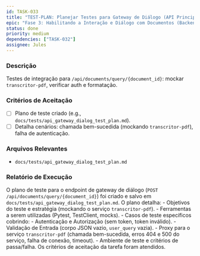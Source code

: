 ```yaml
---
id: TASK-033
title: "TEST-PLAN: Planejar Testes para Gateway de Diálogo (API Principal)"
epic: "Fase 3: Habilitando a Interação e Diálogo com Documentos (Backend do Transcritor-PDF)"
status: done
priority: medium
dependencies: ["TASK-032"]
assignee: Jules
---
```


### Descrição

Testes de integração para `/api/documents/query/{document_id}`: mockar `transcritor-pdf`, verificar auth e formatação.

### Critérios de Aceitação

- [ ] Plano de teste criado (e.g., `docs/tests/api_gateway_dialog_test_plan.md`).
- [ ] Detalha cenários: chamada bem-sucedida (mockando `transcritor-pdf`), falha de autenticação.

### Arquivos Relevantes

* `docs/tests/api_gateway_dialog_test_plan.md`

### Relatório de Execução

O plano de teste para o endpoint de gateway de diálogo (`POST /api/documents/query/{document_id}`) foi criado e salvo em `docs/tests/api_gateway_dialog_test_plan.md`.
    O plano detalha:
    - Objetivos do teste e estratégia (mockando o serviço `transcritor-pdf`).
    - Ferramentas a serem utilizadas (Pytest, TestClient, mocks).
    - Casos de teste específicos cobrindo:
        - Autenticação e Autorização (sem token, token inválido).
        - Validação de Entrada (corpo JSON vazio, `user_query` vazia).
        - Proxy para o serviço `transcritor-pdf` (chamada bem-sucedida, erros 404 e 500 do serviço, falha de conexão, timeout).
    - Ambiente de teste e critérios de passa/falha.
    Os critérios de aceitação da tarefa foram atendidos.
